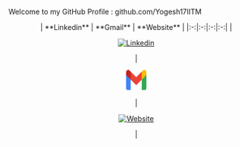 Welcome to my GitHub Profile : github.com/Yogesh17IITM

<div align="center">
| **Linkedin**  | **Gmail**  | **Website**  |
|:-:|:-:|:-:|:-:|
| <p align="center" ><a href="https://www.linkedin.com/in/yogeshwaranr1721992/" title="Linkedin"><img src="./Img/linkedin.svg" alt="Linkedin" width="40px" height="40px"></a> </p>  |  <p align="center" ><a href="mailto: yogeshwaranrubin@gmail.com" title="Gmail"><img src="./Img/gmail.svg" alt="Gmail" width="40px" height="40px"></a> </p>  | <p align="center" ><a href="https://yogesh17iitm.github.io/CreatingInterfaceGitHub/" title="Website"><img src="./Img/website.svg" alt="Website" width="40px" height="40px"></a> </p>  |
</div>
